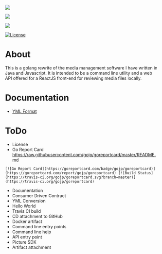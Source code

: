 
![](https://github.com/ZacharyCalvert/go-personal-media-manager/workflows/Test/badge.svg) 

![](https://github.com/ZacharyCalvert/go-personal-media-manager/workflows/.github/workflows/main.yml/badge.svg)

![](https://github.com/ZacharyCalvert/go-personal-media-manager/workflows/.github/workflows/main.yml/badge.svg)

[![License](https://img.shields.io/badge/License-Apache%202.0-blue.svg)](https://github.com/ZacharyCalvert/go-personal-media-manager/blob/master/LICENSE)

# About

This is a golang rewrite of the media management software I have written in Java and Javascript.  It is intended to be a command line utility and a web API offered for a ReactJS front-end for reviewing media files locally.

# Documentation

- [YML Format](./YML.md)

# ToDo
- License 
- Go Report Card https://raw.githubusercontent.com/gojp/goreportcard/master/README.md
```
[![Go Report Card](https://goreportcard.com/badge/gojp/goreportcard)](https://goreportcard.com/report/gojp/goreportcard) [![Build Status](https://travis-ci.org/gojp/goreportcard.svg?branch=master)](https://travis-ci.org/gojp/goreportcard) 
```
- Documentation
- Consumer Driven Contract
- YML Conversion
- Hello World
- Travis CI build
- CD attachment to GitHub
- Docker artifact
- Command line entry points
- Command line help
- API entry point
- Picture SDK
- Artifact attachment

